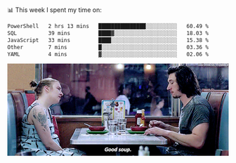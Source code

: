 📊 This week I spent my time on:
<!--START_SECTION:waka-->
```text
PowerShell   2 hrs 13 mins   ███████████████░░░░░░░░░░   60.49 % 
SQL          39 mins         ████▓░░░░░░░░░░░░░░░░░░░░   18.03 % 
JavaScript   33 mins         ████░░░░░░░░░░░░░░░░░░░░░   15.38 % 
Other        7 mins          █░░░░░░░░░░░░░░░░░░░░░░░░   03.36 % 
YAML         4 mins          ▓░░░░░░░░░░░░░░░░░░░░░░░░   02.06 % 
```
<!--END_SECTION:waka-->


![](goodSoup.gif)

